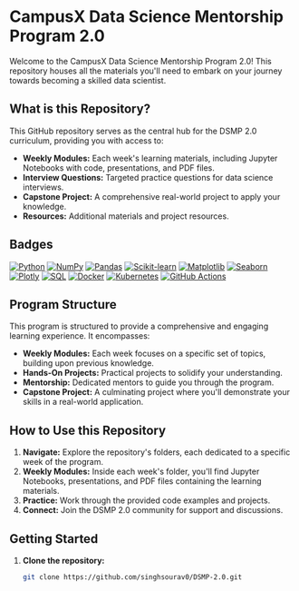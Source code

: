 # CampusX Data Science Mentorship Program 2.0

Welcome to the CampusX Data Science Mentorship Program 2.0! This repository houses all the materials you'll need to embark on your journey towards becoming a skilled data scientist. 

## What is this Repository?

This GitHub repository serves as the central hub for the DSMP 2.0 curriculum, providing you with access to:

* **Weekly Modules:** Each week's learning materials, including Jupyter Notebooks with code, presentations, and PDF files. 
* **Interview Questions:** Targeted practice questions for data science interviews.
* **Capstone Project:** A comprehensive real-world project to apply your knowledge.
* **Resources:** Additional materials and project resources. 

## Badges

[![Python](https://img.shields.io/badge/Python-3776AB?logo=python&logoColor=white)](https://www.python.org/)
[![NumPy](https://img.shields.io/badge/NumPy-1F425F?logo=numpy&logoColor=white)](https://numpy.org/)
[![Pandas](https://img.shields.io/badge/Pandas-15B01A?logo=pandas&logoColor=white)](https://pandas.pydata.org/)
[![Scikit-learn](https://img.shields.io/badge/Scikit-learn-008000?logo=scikit-learn&logoColor=white)](https://scikit-learn.org/stable/)
[![Matplotlib](https://img.shields.io/badge/Matplotlib-FFA07A?logo=matplotlib&logoColor=white)](https://matplotlib.org/)
[![Seaborn](https://img.shields.io/badge/Seaborn-8B4513?logo=seaborn&logoColor=white)](https://seaborn.pydata.org/)
[![Plotly](https://img.shields.io/badge/Plotly-4B4B4B?logo=plotly&logoColor=white)](https://plotly.com/)
[![SQL](https://img.shields.io/badge/SQL-307EC7?logo=sql&logoColor=white)](https://www.w3schools.com/sql/)
[![Docker](https://img.shields.io/badge/Docker-2496ED?logo=docker&logoColor=white)](https://www.docker.com/)
[![Kubernetes](https://img.shields.io/badge/Kubernetes-326CE5?logo=kubernetes&logoColor=white)](https://kubernetes.io/)
[![GitHub Actions](https://img.shields.io/badge/GitHub%20Actions-2088FF?logo=github&logoColor=white)](https://github.com/features/actions)

## Program Structure

This program is structured to provide a comprehensive and engaging learning experience. It encompasses:

* **Weekly Modules:** Each week focuses on a specific set of topics, building upon previous knowledge.
* **Hands-On Projects:**  Practical projects to solidify your understanding.
* **Mentorship:** Dedicated mentors to guide you through the program.
* **Capstone Project:** A culminating project where you'll demonstrate your skills in a real-world application.

## How to Use this Repository

1. **Navigate:** Explore the repository's folders, each dedicated to a specific week of the program.
2. **Weekly Modules:** Inside each week's folder, you'll find Jupyter Notebooks, presentations, and PDF files containing the learning materials.
3. **Practice:** Work through the provided code examples and projects.
4. **Connect:** Join the DSMP 2.0 community for support and discussions.

## Getting Started

1. **Clone the repository:** 
   ```bash
   git clone https://github.com/singhsourav0/DSMP-2.0.git
